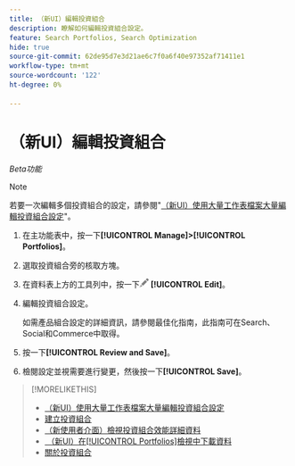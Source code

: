 ```yaml
---
title: （新UI）編輯投資組合
description: 瞭解如何編輯投資組合設定。
feature: Search Portfolios, Search Optimization
hide: true
source-git-commit: 62de95d7e3d21ae6c7f0a6f40e97352af71411e1
workflow-type: tm+mt
source-wordcount: '122'
ht-degree: 0%

---
```


# （新UI）編輯投資組合

*Beta功能*

>[!NOTE]
>
>若要一次編輯多個投資組合的設定，請參閱&quot;[&#x200B; （新UI）使用大量工作表檔案大量編輯投資組合設定](portfolio-bulksheets.md)&quot;。

1. 在主功能表中，按一下&#x200B;**[!UICONTROL Manage]>[!UICONTROL Portfolios]**。

1. 選取投資組合旁的核取方塊。

1. 在資料表上方的工具列中，按一下![編輯](/help/search-social-commerce/assets/edit.png "編輯") **[!UICONTROL Edit]**。

1. 編輯投資組合設定。

   如需產品組合設定的詳細資訊，請參閱最佳化指南，此指南可在Search、Social和Commerce中取得。

1. 按一下&#x200B;**[!UICONTROL Review and Save]**。

1. 檢閱設定並視需要進行變更，然後按一下&#x200B;**[!UICONTROL Save]**。

>[!MORELIKETHIS]
>
>* [（新UI）使用大量工作表檔案大量編輯投資組合設定](portfolio-bulksheets.md)
>* [建立投資組合](portfolio-create.md)
>* [（新使用者介面）檢視投資組合效能詳細資料](portfolio-details.md)
>* [&#x200B; （新UI）在[!UICONTROL Portfolios]檢視中下載資料](portfolio-view-report.md)
>* [關於投資組合](portfolio-about.md)